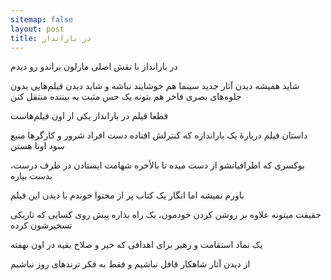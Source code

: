 ```yaml
---
sitemap: false
layout: post
title: در بارانداز
---
```


در بارانداز با نقش اصلی مارلون براندو رو دیدم

شاید همیشه دیدن آثار جدید سینما هم خوشایند نباشه و شاید دیدن فیلم‌هایی بدون جلوه‌های بصری فاخر هم بتونه یک حس مثبت به بیننده منتقل کنن

قطعا فیلم در بارانداز یکی از اون فیلم‌هاست

داستان فیلم دربارهٔ یک باراندازه که کنترلش افتاده دست افراد شرور و کارگرها منبع سود اونا هستن

بوکسری که اطرافیانشو از دست میده تا بالأخره شهامت ایستادن در طرف درست، بدست بیاره

باورم نمیشه اما انگار یک کتاب پر از محتوا خوندم با دیدن این فیلم

حقیقت میتونه علاوه بر روشن کردن خودمون، یک راه بذاره پیش روی کسایی که تاریکی تسخیرشون کرده

یک نماد استقامت و رهبر برای اهدافی که خیر و صلاح بقیه در اون نهفته

از دیدن آثار شاهکار قافل نباشیم و فقط به فکر ترندهای روز نباشیم
